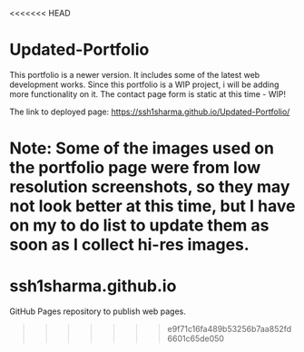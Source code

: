<<<<<<< HEAD
# Updated-Portfolio
This portfolio is a newer version. It includes some of the latest web development works.
Since this portfolio is a WIP project, i will be adding more functionality on it. The contact page form is static at this time - WIP!


The link to deployed page: https://ssh1sharma.github.io/Updated-Portfolio/

Note: Some of the images used on the portfolio page were from low resolution screenshots, so they may not look better at this time, but I have on my to do list to update them as soon as I collect hi-res images.
=======
# ssh1sharma.github.io
GitHub Pages repository to publish web pages.
>>>>>>> e9f71c16fa489b53256b7aa852fd6601c65de050
